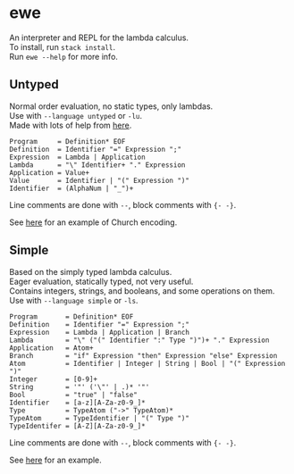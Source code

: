 # ewe

An interpreter and REPL for the lambda calculus.  
To install, run `stack install`.  
Run `ewe --help` for more info.  

## Untyped

Normal order evaluation, no static types, only lambdas.  
Use with `--language untyped` or `-lu`.  
Made with lots of help from [here](https://crypto.stanford.edu/~blynn/lambda/).  

```
Program     = Definition* EOF
Definition  = Identifier "=" Expression ";"
Expression  = Lambda | Application
Lambda      = "\" Identifier+ "." Expression
Application = Value+
Value       = Identifier | "(" Expression ")"
Identifier  = (AlphaNum | "_")+
```

Line comments are done with `--`, block comments with `{- -}`.  

See [here](./examples/untyped-church.ewe) for an example of Church encoding.  

## Simple

Based on the simply typed lambda calculus.  
Eager evaluation, statically typed, not very useful.  
Contains integers, strings, and booleans, and some operations on them.  
Use with `--language simple` or `-ls`.  

```
Program       = Definition* EOF
Definition    = Identifier "=" Expression ";"
Expression    = Lambda | Application | Branch
Lambda        = "\" ("(" Identifier ":" Type ")")+ "." Expression
Application   = Atom+
Branch        = "if" Expression "then" Expression "else" Expression
Atom          = Identifier | Integer | String | Bool | "(" Expression ")"
Integer       = [0-9]+
String        = '"' ('\"' | .)* '"'
Bool          = "true" | "false"
Identifier    = [a-z][A-Za-z0-9_]*
Type          = TypeAtom ("->" TypeAtom)*
TypeAtom      = TypeIdentifier | "(" Type ")"
TypeIdentifer = [A-Z][A-Za-z0-9_]*
```

Line comments are done with `--`, block comments with `{- -}`.  

See [here](./examples/simple-example.ewe) for an example.  
